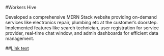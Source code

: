 #Workers Hive

Developed a comprehensive MERN Stack website providing on-demand services like electronics repair, plumbing etc
at the customer’s doorstep. Implemented features like search technician, user registration for service provider,
real-time chat window, and admin dashboards for efficient data management. 

##[Link text](https://workers-hive.vercal.app)
